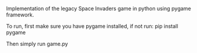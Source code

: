 Implementation of the legacy Space Invaders game in python using pygame framework.

To run, first make sure you have pygame installed, if not run:
  pip install pygame
  
Then simply run game.py
